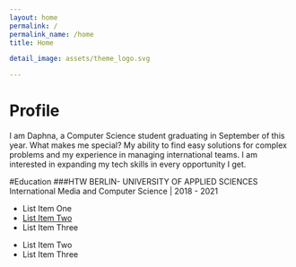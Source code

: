 ```yaml
---
layout: home
permalink: /
permalink_name: /home
title: Home

detail_image: assets/theme_logo.svg

---
```


# Profile

I am Daphna, a Computer Science student graduating in September of this year. 
What makes me special? My ability to find easy solutions for complex problems and my experience in managing 
international teams. I am interested in expanding my tech skills in every opportunity I get.

#Education
###HTW BERLIN- UNIVERSITY OF APPLIED SCIENCES
International Media and Computer Science | 2018 - 2021
  * List Item One
  * [List Item Two](/jekyll-shell-theme)
  * List Item Three
- List Item Two
- List Item Three
